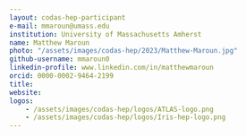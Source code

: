 ```yaml
---
layout: codas-hep-participant
e-mail: mmaroun@umass.edu
institution: University of Massachusetts Amherst
name: Matthew Maroun
photo: "/assets/images/codas-hep/2023/Matthew-Maroun.jpg"
github-username: mmaroun0
linkedin-profile: www.linkedin.com/in/matthewmaroun
orcid: 0000-0002-9464-2199
title:
website:
logos:
    - /assets/images/codas-hep/logos/ATLAS-logo.png
    - /assets/images/codas-hep/logos/Iris-hep-logo.png
---
```

